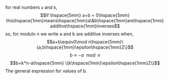for real numbers `a` and `b`,
$$if \hspace{5mm} a+b = 0\hspace{5mm} this\hspace{1mm}means\hspace{1mm}a\&b\hspace{1mm}are\hspace{1mm}additive\hspace{1mm}inverses$$
so, for modulo n we write a and b are additive inverses when,
$$a+b\equiv0\mod n\hspace{5mm}\{a,b\hspace{1mm}\epsilon\hspace{1mm}Z\}$$
$$b\equiv-a\mod n$$
$$b=k*n-a\hspace{5mm} \{k\hspace{1mm}\epsilon\hspace{1mm}Z\}$$
The general expression for values of b.